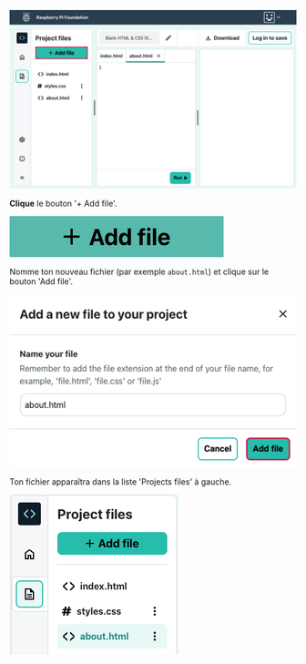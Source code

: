 ![Le bouton "Add file" dans l'Editor.](images/addFileHighlighted.png)

**Clique** le bouton '+ Add file'.

![Le bouton "Add file".](images/addFile.png)

Nomme ton nouveau fichier (par exemple `about.html`) et clique sur le bouton 'Add file'.

![La fenêtre de dialogue "Add file".](images/addFilePopup.png)

Ton fichier apparaîtra dans la liste 'Projects files' à gauche.

![La liste "Project files" montrant le nouveau fichier "about.html" en surbrillance.](images/about-file.png)